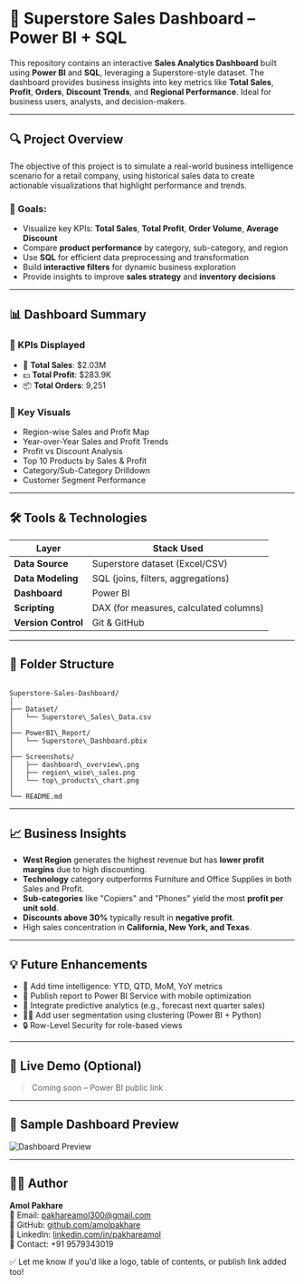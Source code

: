 # 🛒 Superstore Sales Dashboard – Power BI + SQL

This repository contains an interactive **Sales Analytics Dashboard** built using **Power BI** and **SQL**, leveraging a Superstore-style dataset. The dashboard provides business insights into key metrics like **Total Sales**, **Profit**, **Orders**, **Discount Trends**, and **Regional Performance**. Ideal for business users, analysts, and decision-makers.

---

## 🔍 Project Overview

The objective of this project is to simulate a real-world business intelligence scenario for a retail company, using historical sales data to create actionable visualizations that highlight performance and trends.

### 🎯 Goals:
- Visualize key KPIs: **Total Sales**, **Total Profit**, **Order Volume**, **Average Discount**
- Compare **product performance** by category, sub-category, and region
- Use **SQL** for efficient data preprocessing and transformation
- Build **interactive filters** for dynamic business exploration
- Provide insights to improve **sales strategy** and **inventory decisions**

---

## 📊 Dashboard Summary

### 🧮 KPIs Displayed
- 🧾 **Total Sales**: $2.03M
- 💵 **Total Profit**: $283.9K
- 📦 **Total Orders**: 9,251

### 📌 Key Visuals
- Region-wise Sales and Profit Map
- Year-over-Year Sales and Profit Trends
- Profit vs Discount Analysis
- Top 10 Products by Sales & Profit
- Category/Sub-Category Drilldown
- Customer Segment Performance

---

## 🛠️ Tools & Technologies

| Layer         | Stack Used                       |
|---------------|----------------------------------|
| **Data Source** | Superstore dataset (Excel/CSV) |
| **Data Modeling** | SQL (joins, filters, aggregations) |
| **Dashboard** | Power BI                         |
| **Scripting** | DAX (for measures, calculated columns) |
| **Version Control** | Git & GitHub               |

---

## 📂 Folder Structure

```

Superstore-Sales-Dashboard/
│
├── Dataset/
│   └── Superstore\_Sales\_Data.csv
│
├── PowerBI\_Report/
│   └── Superstore\_Dashboard.pbix
│
├── Screenshots/
│   ├── dashboard\_overview\.png
│   ├── region\_wise\_sales.png
│   └── top\_products\_chart.png
│
└── README.md

```

---

## 📈 Business Insights

- **West Region** generates the highest revenue but has **lower profit margins** due to high discounting.
- **Technology** category outperforms Furniture and Office Supplies in both Sales and Profit.
- **Sub-categories** like "Copiers" and "Phones" yield the most **profit per unit sold**.
- **Discounts above 30%** typically result in **negative profit**.
- High sales concentration in **California, New York, and Texas**.

---

## 💡 Future Enhancements

- 📆 Add time intelligence: YTD, QTD, MoM, YoY metrics
- 📱 Publish report to Power BI Service with mobile optimization
- 🧠 Integrate predictive analytics (e.g., forecast next quarter sales)
- 🧍‍♂️ Add user segmentation using clustering (Power BI + Python)
- 🔒 Row-Level Security for role-based views

---

## 🔗 Live Demo (Optional)

> Coming soon – Power BI public link

---

## 📸 Sample Dashboard Preview

![Dashboard Preview](screenshots/dashboard_overview.png)

---

## 👨‍💻 Author

**Amol Pakhare**  
📧 Email: pakhareamol300@gmail.com  
🔗 GitHub: [github.com/amolpakhare](https://github.com/amolpakhare)  
🔗 LinkedIn: [linkedin.com/in/pakhareamol](https://www.linkedin.com/in/pakhareamol)  
📱 Contact: +91 9579343019

✅ Let me know if you'd like a logo, table of contents, or publish link added too!
